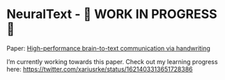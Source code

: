 NeuralText - 🚧 WORK IN PROGRESS 🚧
================

<!-- WARNING: THIS FILE WAS AUTOGENERATED! DO NOT EDIT! -->

Paper: [High-performance brain-to-text communication via
handwriting](https://www.nature.com/articles/s41586-021-03506-2)

I’m currently working towards this paper. Check out my learning progress
here: https://twitter.com/xariusrke/status/1621403313651728386
